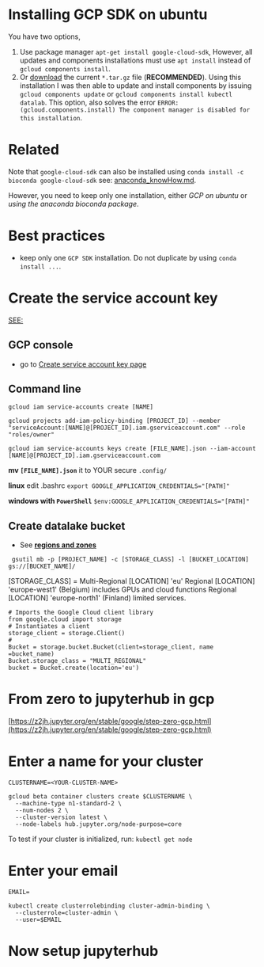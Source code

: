 # Installing GCP SDK on ubuntu

You have two options,
1. Use package manager `apt-get install google-cloud-sdk`, However, all updates and components installations must use `apt install` instead of `gcloud components install`.
2. Or [download](https://cloud.google.com/sdk/docs/quickstart-linux) the current  `*.tar.gz` file (**RECOMMENDED**). Using this installation I was then able to update and install components by issuing `gcloud components update` or `gcloud components install kubectl datalab`. This option, also solves the error `ERROR: (gcloud.components.install) The component manager is disabled for this installation`.

# Related
Note that `google-cloud-sdk`  can also be installed using `conda install -c bioconda google-cloud-sdk` see: [anaconda_knowHow.md](https://github.com/jobel-code/knowledge-building-blog/blob/master/anaconda_knowHow.md).

However, you need to keep only one installation, either *GCP on ubuntu* or *using the anaconda bioconda package*.

# Best practices

* keep only one `GCP SDK` installation. Do not duplicate by using `conda install ...`.

# Create the service account key
[SEE:](https://cloud.google.com/docs/authentication/production#auth-cloud-implicit-python)

## GCP console

- go to [Create service account key page](https://console.cloud.google.com/)

## Command line <USE THIS>

`gcloud iam service-accounts create [NAME]`

`gcloud projects add-iam-policy-binding [PROJECT_ID] --member "serviceAccount:[NAME]@[PROJECT_ID].iam.gserviceaccount.com" --role "roles/owner"`

`gcloud iam service-accounts keys create [FILE_NAME].json --iam-account [NAME]@[PROJECT_ID].iam.gserviceaccount.com`

**mv `[FILE_NAME].json`** it to YOUR secure `.config/`

**linux**  edit .bashrc
`export GOOGLE_APPLICATION_CREDENTIALS="[PATH]"`

**windows with `PowerShell`**
`$env:GOOGLE_APPLICATION_CREDENTIALS="[PATH]"`

## Create datalake bucket

- See **[regions and zones](https://cloud.google.com/compute/docs/regions-zones/)**

` gsutil mb -p [PROJECT_NAME] -c [STORAGE_CLASS] -l [BUCKET_LOCATION] gs://[BUCKET_NAME]/`

[STORAGE_CLASS] = Multi-Regional  [LOCATION] 'eu'
                  Regional [LOCATION] 'europe-west1' (Belgium) includes GPUs and cloud functions
                  Regional [LOCATION] 'europe-north1' (Finland) limited services.
```
# Imports the Google Cloud client library
from google.cloud import storage
# Instantiates a client
storage_client = storage.Client()
#
Bucket = storage.bucket.Bucket(client=storage_client, name =bucket_name)
Bucket.storage_class = "MULTI_REGIONAL"
bucket = Bucket.create(location='eu')

```

# From zero to jupyterhub in gcp
[https://z2jh.jupyter.org/en/stable/google/step-zero-gcp.html](https://z2jh.jupyter.org/en/stable/google/step-zero-gcp.html)

# Enter a name for your cluster
```
CLUSTERNAME=<YOUR-CLUSTER-NAME>

gcloud beta container clusters create $CLUSTERNAME \
  --machine-type n1-standard-2 \
  --num-nodes 2 \
  --cluster-version latest \
  --node-labels hub.jupyter.org/node-purpose=core

```

To test if your cluster is initialized, run:
`kubectl get node`

# Enter your email
```
EMAIL=

kubectl create clusterrolebinding cluster-admin-binding \
  --clusterrole=cluster-admin \
  --user=$EMAIL

```
# Now setup jupyterhub
